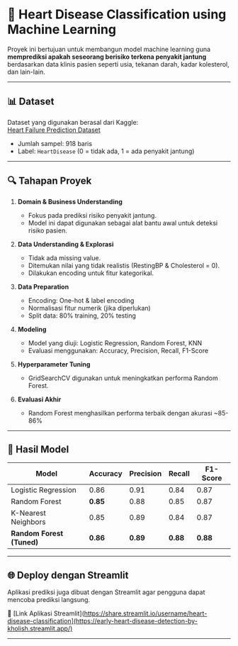 # 💓 Heart Disease Classification using Machine Learning

Proyek ini bertujuan untuk membangun model machine learning guna **memprediksi apakah seseorang berisiko terkena penyakit jantung** berdasarkan data klinis pasien seperti usia, tekanan darah, kadar kolesterol, dan lain-lain.

---

## 📊 Dataset

Dataset yang digunakan berasal dari Kaggle:  
[Heart Failure Prediction Dataset](https://www.kaggle.com/datasets/fedesoriano/heart-failure-prediction)

- Jumlah sampel: 918 baris  
- Label: `HeartDisease` (0 = tidak ada, 1 = ada penyakit jantung)

---

## 🔍 Tahapan Proyek

1. **Domain & Business Understanding**  
   - Fokus pada prediksi risiko penyakit jantung.
   - Model ini dapat digunakan sebagai alat bantu awal untuk deteksi risiko pasien.

2. **Data Understanding & Explorasi**  
   - Tidak ada missing value.
   - Ditemukan nilai yang tidak realistis (RestingBP & Cholesterol = 0).
   - Dilakukan encoding untuk fitur kategorikal.

3. **Data Preparation**  
   - Encoding: One-hot & label encoding
   - Normalisasi fitur numerik (jika diperlukan)
   - Split data: 80% training, 20% testing

4. **Modeling**  
   - Model yang diuji: Logistic Regression, Random Forest, KNN
   - Evaluasi menggunakan: Accuracy, Precision, Recall, F1-Score

5. **Hyperparameter Tuning**  
   - GridSearchCV digunakan untuk meningkatkan performa Random Forest.

6. **Evaluasi Akhir**  
   - Random Forest menghasilkan performa terbaik dengan akurasi ~85-86%

---

## 🧠 Hasil Model

| Model                 | Accuracy | Precision | Recall | F1-Score |
|-----------------------|----------|-----------|--------|----------|
| Logistic Regression   | 0.86     | 0.91      | 0.84   | 0.87     |
| Random Forest         | **0.85** | 0.88      | 0.85   | 0.87     |
| K-Nearest Neighbors   | 0.85     | 0.89      | 0.84   | 0.87     |
| **Random Forest (Tuned)** | **0.86**     | **0.89**      | **0.88**   | **0.88**     |

---

## 🌐 Deploy dengan Streamlit

Aplikasi prediksi juga dibuat dengan Streamlit agar pengguna dapat mencoba prediksi langsung.

🔗 [Link Aplikasi Streamlit](https://share.streamlit.io/username/heart-disease-classification](https://early-heart-disease-detection-by-kholish.streamlit.app/)

---
